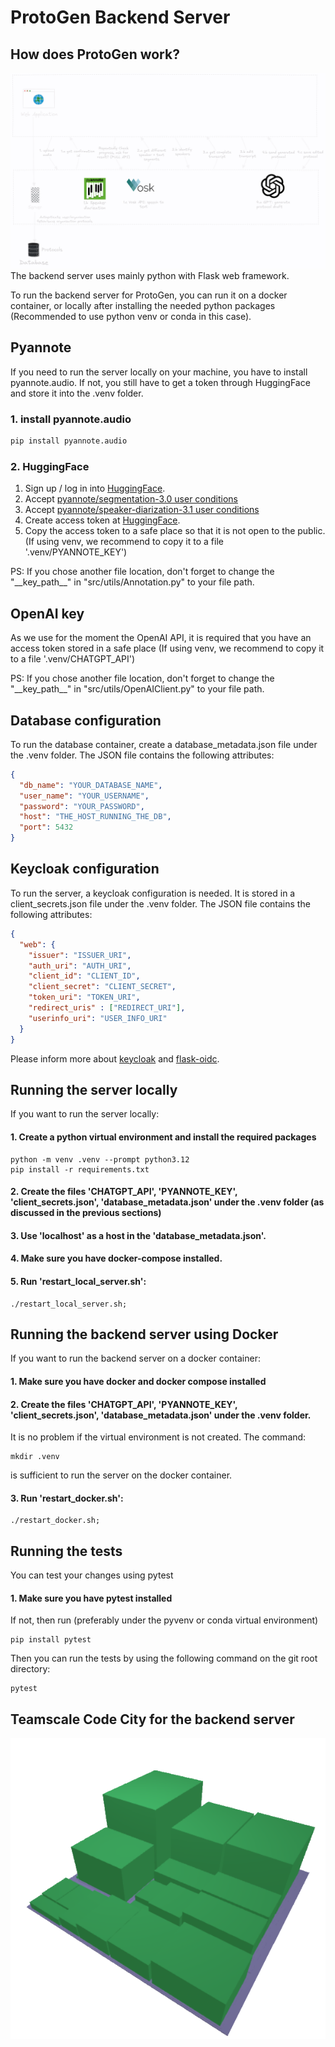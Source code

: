 # ProtoGen Backend Server

## How does ProtoGen work?
![Protogen detailled](./docs/protogen-detailled.png)
The backend server uses mainly python with Flask web framework.

To run the backend server for ProtoGen, you can run it on a docker container, or locally after installing
the needed python packages (Recommended to use python venv or conda in this case).

## Pyannote
If you need to run the server locally on your machine, you have to install pyannote.audio. If not, you still have to get a token through HuggingFace and store it into the .venv folder.
### 1. install pyannote.audio
```bash
pip install pyannote.audio
```
### 2. HuggingFace
1. Sign up / log in into [HuggingFace](https://huggingface.co/).
2. Accept [pyannote/segmentation-3.0 user conditions](https://huggingface.co/pyannote/segmentation-3.0)
3. Accept [pyannote/speaker-diarization-3.1 user conditions](https://hf.co/pyannote/speaker-diarization-3.1)
4. Create access token at [HuggingFace](https://hf.co/settings/tokens).
5. Copy the access token to a safe place so that it is not open to the public. (If using venv, we recommend to copy it to a file '.venv/PYANNOTE_KEY')

PS: If you chose another file location, don't forget to change the "\_\_key_path\_\_" in "src/utils/Annotation.py" to your file path.

## OpenAI key
As we use for the moment the OpenAI API, it is required that you have an access token stored in a safe place (If using venv, we recommend to copy it to a file '.venv/CHATGPT_API')

PS: If you chose another file location, don't forget to change the "\_\_key_path\_\_" in "src/utils/OpenAIClient.py" to your file path.

## Database configuration
To run the database container, create a database_metadata.json file under the .venv folder.
The JSON file contains the following attributes:
```json
{
  "db_name": "YOUR_DATABASE_NAME",
  "user_name": "YOUR_USERNAME",
  "password": "YOUR_PASSWORD",
  "host": "THE_HOST_RUNNING_THE_DB",
  "port": 5432 
}
```

## Keycloak configuration
To run the server, a keycloak configuration is needed. It is stored in a client_secrets.json file under the .venv folder.
The JSON file contains the following attributes:
```json
{
  "web": {
    "issuer": "ISSUER_URI",
    "auth_uri": "AUTH_URI",
    "client_id": "CLIENT_ID",
    "client_secret": "CLIENT_SECRET",
    "token_uri": "TOKEN_URI",
    "redirect_uris" : ["REDIRECT_URI"],
    "userinfo_uri": "USER_INFO_URI"
  }
}
```
Please inform more about [keycloak](https://www.keycloak.org) and [flask-oidc](https://flask-oidc.readthedocs.io/en/latest).


## Running the server locally
If you want to run the server locally:
#### 1. Create a python virtual environment and install the required packages
```shell
python -m venv .venv --prompt python3.12
pip install -r requirements.txt
```
#### 2. Create the files 'CHATGPT_API', 'PYANNOTE_KEY', 'client_secrets.json', 'database_metadata.json' under the .venv folder (as discussed in the previous sections)
#### 3. Use 'localhost' as a host in the 'database_metadata.json'.
#### 4. Make sure you have docker-compose installed.
#### 5. Run 'restart_local_server.sh':
```shell
./restart_local_server.sh;
```

## Running the backend server using Docker
If you want to run the backend server on a docker container:
#### 1. Make sure you have docker and docker compose installed
#### 2. Create the files 'CHATGPT_API', 'PYANNOTE_KEY', 'client_secrets.json', 'database_metadata.json' under the .venv folder. 
It is no problem if the virtual environment is not created. The command:
```shell
mkdir .venv
```
is sufficient to run the server on the docker container.
#### 3. Run 'restart_docker.sh':
```shell
./restart_docker.sh;
```

## Running the tests
You can test your changes using pytest
#### 1. Make sure you have pytest installed
If not, then run (preferably under the pyvenv or conda virtual environment)
```shell
pip install pytest
```
Then you can run the tests by using the following command on the git root directory:
```shell
pytest
```

## Teamscale Code City for the backend server
![teamscale code city](./docs/teamscale.png)